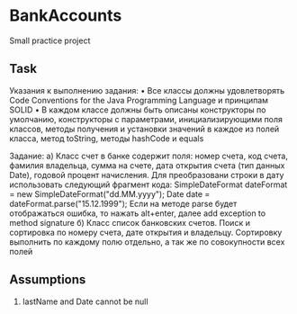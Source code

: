 # BankAccounts
Small practice project
## Task

Указания к выполнению задания:
•	Все классы должны удовлетворять Code Conventions for the Java Programming Language и принципам SOLID
•	В каждом классе должны быть описаны конструкторы по умолчанию, конструкторы с параметрами, инициализирующими поля классов, методы получения и установки значений в каждое из полей класса, метод toString, методы hashCode и equals

Задание:
а) Класс счет в банке содержит поля: номер счета, код счета, фамилия владельца, сумма на счете, дата открытия счета (тип данных Date), годовой процент начисления.
Для преобразовани строки в дату использовать следующий фрагмент кода:
SimpleDateFormat dateFormat = new SimpleDateFormat("dd.MM.yyyy");
Date date = dateFormat.parse("15.12.1999");
Если на методе parse будет отображаться ошибка, то нажать alt+enter, далее add exception to method signature
б) Класс список банковских счетов. Поиск и сортировка по номеру счета, дате открытия и владельцу. Сортировку выполнить по каждому полю отдельно, а так же по совокупности всех полей

## Assumptions
1. lastName and Date cannot be null


